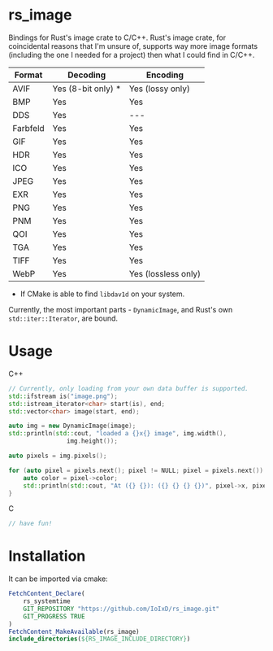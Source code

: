 # rs_image

Bindings for Rust's image crate to C/C++. Rust's image crate, for coincidental reasons that I'm unsure of, supports way more image formats (including the one I needed for a project) then what I could find in C/C++. 

| Format | Decoding | Encoding |
| -------- | -------- | -------- | 
| AVIF | Yes (8-bit only) * | Yes (lossy only) |
| BMP | Yes | Yes |
| DDS | Yes | --- |
| Farbfeld | Yes | Yes |
| GIF | Yes | Yes |
| HDR | Yes | Yes |
| ICO | Yes | Yes |
| JPEG | Yes | Yes |
| EXR | Yes | Yes |
| PNG | Yes | Yes |
| PNM | Yes | Yes |
| QOI | Yes | Yes |
| TGA | Yes | Yes
| TIFF | Yes | Yes |
| WebP | Yes | Yes (lossless only) |

* If CMake is able to find `libdav1d` on your system.

Currently, the most important parts - `DynamicImage`, and Rust's own `std::iter::Iterator`, are bound. 

# Usage

C++
```cxx
// Currently, only loading from your own data buffer is supported.
std::ifstream is("image.png");
std::istream_iterator<char> start(is), end;
std::vector<char> image(start, end);

auto img = new DynamicImage(image);
std::println(std::cout, "loaded a {}x{} image", img.width(),
                img.height());

auto pixels = img.pixels();

for (auto pixel = pixels.next(); pixel != NULL; pixel = pixels.next()) {
    auto color = pixel->color;
    std::println(std::cout, "At ({} {}): ({} {} {} {})", pixel->x, pixel->y,color.r,color.g,color.b,color.a);
}
```

C
```c
// have fun!
```

# Installation

It can be imported via cmake:

```cmake
FetchContent_Declare(
    rs_systemtime
    GIT_REPOSITORY "https://github.com/IoIxD/rs_image.git"
    GIT_PROGRESS TRUE
)
FetchContent_MakeAvailable(rs_image)
include_directories(${RS_IMAGE_INCLUDE_DIRECTORY})
```